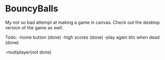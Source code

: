 # BouncyBalls

My not so bad attempt at making a game in canvas. Check out the desktop version of the game as well.

Todo:
-home button (done)
-high scores (done)
-play again btn when dead (done)

-multiplayer(not done)
